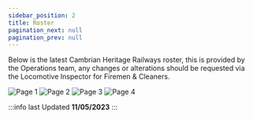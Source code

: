 ```yaml
---
sidebar_position: 2
title: Roster
pagination_next: null
pagination_prev: null
---
```


Below is the latest Cambrian Heritage Railways roster, this is provided by the Operations team, any changes or alterations should be requested via the Locomotive Inspector for Firemen & Cleaners.

![Page 1](/img/roster/1.png)
![Page 2](/img/roster/2.png)
![Page 3](/img/roster/3.png)
![Page 4](/img/roster/4.png)

:::info last Updated
**11/05/2023**
:::